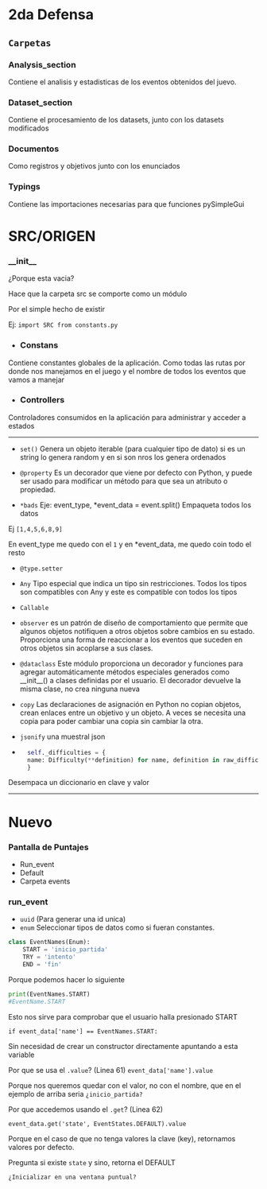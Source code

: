 # 2da Defensa 

## `Carpetas`

### Analysis_section

Contiene el analisis y estadisticas de los eventos obtenidos del juevo.

### Dataset_section

Contiene el procesamiento de los datasets, junto con los datasets modificados
### Documentos

Como registros y objetivos junto con los enunciados

### Typings

Contiene las importaciones necesarias para que funciones pySimpleGui

# SRC/ORIGEN

### \_\_init__

¿Porque esta vacia?

Hace que la carpeta src se comporte como un módulo

Por el simple hecho de existir

Ej:  `import SRC from constants.py`


- ### Constans

Contiene constantes globales de la aplicación.
Como todas las rutas por donde nos manejamos en el juego y el nombre de todos los eventos que vamos a manejar

- ### Controllers

Controladores consumidos en la aplicación para administrar y acceder a estados


---




- `set()` Genera un objeto iterable (para cualquier tipo de dato) si es un string lo genera random y en si son nros los genera ordenados

- `@property` Es un decorador que viene por defecto con Python, y puede ser usado para modificar un método para que sea un atributo o propiedad.

- `*bads` Eje:  event_type, *event_data = event.split() Empaqueta todos los datos

Ej `[1,4,5,6,8,9]`

En event_type me quedo con el `1` y en *event_data, me quedo coin todo el resto

- `@type.setter`

- `Any` Tipo especial que indica un tipo sin restricciones. Todos los tipos son compatibles con Any y este es compatible con todos los tipos


- `Callable`

- `observer`  es un patrón de diseño de comportamiento que permite que algunos objetos notifiquen a otros objetos sobre cambios en su estado. Proporciona una forma de reaccionar a los eventos que suceden en otros objetos sin acoplarse a sus clases.

- `@dataclass` Este módulo proporciona un decorador y funciones para agregar automáticamente métodos especiales generados como \_\_init__() a clases definidas por el usuario. El decorador devuelve la misma clase, no crea ninguna nueva


- `copy` Las declaraciones de asignación en Python no copian objetos, crean enlaces entre un objetivo y un objeto. A veces se necesita una copia para poder cambiar una copia sin cambiar la otra.

- `jsonify` una muestral json 

- ```Python 
    self._difficulties = {        
    name: Difficulty(**definition) for name, definition in raw_difficulties.items()
    }
    ```

Desempaca un diccionario en clave y valor

---

# Nuevo

### Pantalla de Puntajes

- Run_event
- Default
- Carpeta events

### run_event

- `uuid` (Para generar una id unica)
- `enum` Seleccionar tipos de datos como si fueran constantes. 

```Python
class EventNames(Enum):
    START = 'inicio_partida'
    TRY = 'intento'
    END = 'fin'
```
Porque podemos hacer lo siguiente

```python
print(EventNames.START)
#EventName.START
```
Esto nos sirve para comprobar que el usuario halla presionado START

```Py
if event_data['name'] == EventNames.START:
```

Sin necesidad de crear un constructor directamente apuntando a esta variable


Por que se usa el `.value`? (Linea 61) `event_data['name'].value`

Porque nos queremos quedar con el valor, no con el nombre, que en el ejemplo de arriba seria `¿inicio_partida?`

Por que accedemos usando el `.get`? (Linea 62) 

`event_data.get('state', EventStates.DEFAULT).value`

Porque en el caso de que no tenga valores la clave (key), retornamos valores por defecto.

Pregunta si existe `state` y sino, retorna el DEFAULT


`¿Inicializar en una ventana puntual?`